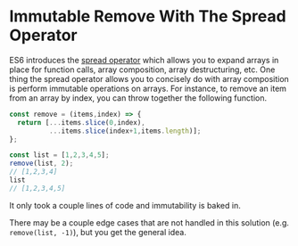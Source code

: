 # Immutable Remove With The Spread Operator

ES6 introduces the [spread
operator](https://developer.mozilla.org/en-US/docs/Web/JavaScript/Reference/Operators/Spread_operator)
which allows you to expand arrays in place for function calls, array
composition, array destructuring, etc. One thing the spread operator allows
you to concisely do with array composition is perform immutable operations
on arrays. For instance, to remove an item from an array by index, you can
throw together the following function.

```javascript
const remove = (items,index) => {
  return [...items.slice(0,index),
          ...items.slice(index+1,items.length)];
};

const list = [1,2,3,4,5];
remove(list, 2);
// [1,2,3,4]
list
// [1,2,3,4,5]
```

It only took a couple lines of code and immutability is baked in.

There may be a couple edge cases that are not handled in this solution (e.g.
`remove(list, -1)`), but you get the general idea.
